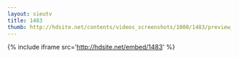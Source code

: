 ```yaml
---
layout: sieutv
title: 1483
thumb: http://hdsite.net/contents/videos_screenshots/1000/1483/preview_360p.mp4.jpg
---
```

{% include iframe src='http://hdsite.net/embed/1483' %}
 
